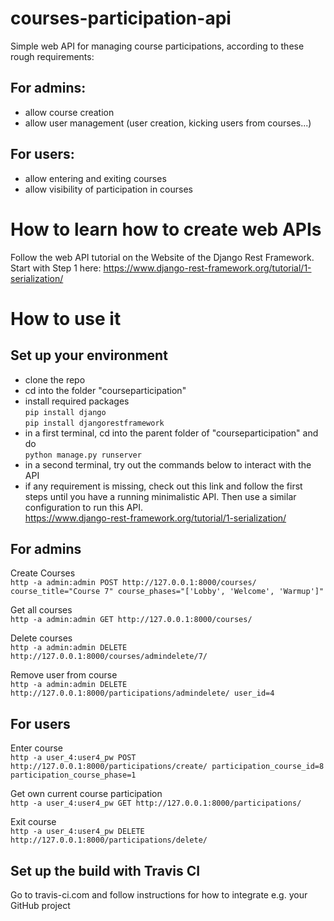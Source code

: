 # courses-participation-api
Simple web API for managing course participations, according to these rough requirements:

## For admins:
- allow course creation
- allow user management (user creation, kicking users from courses...)

## For users:
- allow entering and exiting courses
- allow visibility of participation in courses

# How to learn how to create web APIs
Follow the web API tutorial on the Website of the Django Rest Framework.<br/>Start with Step 1 here: https://www.django-rest-framework.org/tutorial/1-serialization/

# How to use it
## Set up your environment
- clone the repo
- cd into the folder "courseparticipation"
- install required packages
<br/>`pip install django`
<br/>`pip install djangorestframework`
- in a first terminal, cd into the parent folder of "courseparticipation" and do
<br/>`python manage.py runserver`
- in a second terminal, try out the commands below to interact with the API
- if any requirement is missing, check out this link and follow the first steps until you have a running minimalistic API. Then use a similar configuration to run this API.
<br/>https://www.django-rest-framework.org/tutorial/1-serialization/

## For admins
Create Courses
<br/>`http -a admin:admin POST http://127.0.0.1:8000/courses/ course_title="Course 7" course_phases="['Lobby', 'Welcome', 'Warmup']"`

Get all courses
<br/>`http -a admin:admin GET http://127.0.0.1:8000/courses/`

Delete courses
<br/>`http -a admin:admin DELETE http://127.0.0.1:8000/courses/admindelete/7/`

Remove user from course
<br/>`http -a admin:admin DELETE http://127.0.0.1:8000/participations/admindelete/ user_id=4`

## For users
Enter course
<br/>`http -a user_4:user4_pw POST http://127.0.0.1:8000/participations/create/ participation_course_id=8 participation_course_phase=1`

Get own current course participation
<br/>`http -a user_4:user4_pw GET http://127.0.0.1:8000/participations/`

Exit course
<br/>`http -a user_4:user4_pw DELETE http://127.0.0.1:8000/participations/delete/`

## Set up the build with Travis CI
Go to travis-ci.com and follow instructions for how to integrate e.g. your GitHub project
